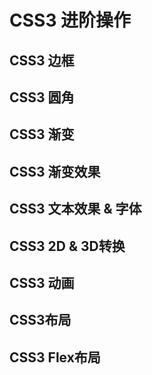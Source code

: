 # CSS3 进阶操作

## CSS3 边框

## CSS3 圆角

## CSS3 渐变

## CSS3 渐变效果

## CSS3 文本效果 & 字体

## CSS3 2D & 3D转换

## CSS3 动画

## CSS3布局

## CSS3 Flex布局